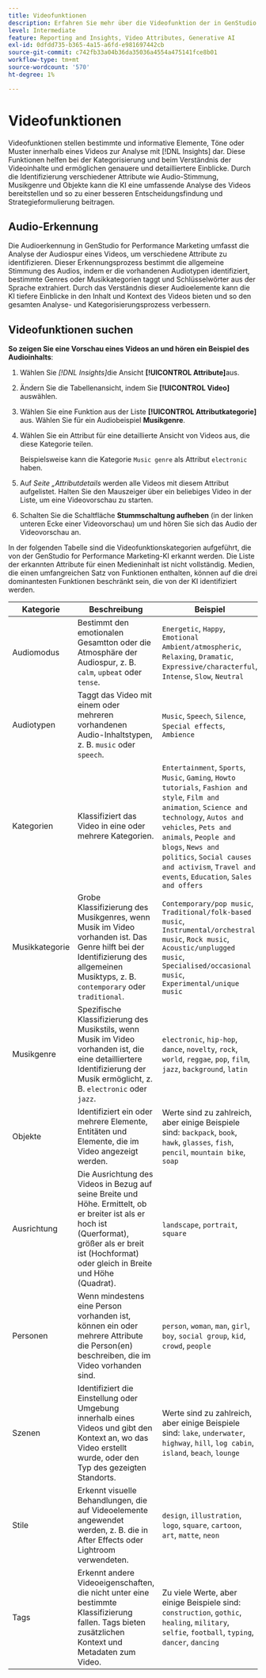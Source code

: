 ```yaml
---
title: Videofunktionen
description: Erfahren Sie mehr über die Videofunktion der in GenStudio for Performance Marketing verwendeten Attributkategorien.
level: Intermediate
feature: Reporting and Insights, Video Attributes, Generative AI
exl-id: 0dfdd735-b365-4a15-a6fd-e981697442cb
source-git-commit: c742fb33a04b36da35036a4554a475141fce8b01
workflow-type: tm+mt
source-wordcount: '570'
ht-degree: 1%

---
```


# Videofunktionen

Videofunktionen stellen bestimmte und informative Elemente, Töne oder Muster innerhalb eines Videos zur Analyse mit [!DNL Insights] dar. Diese Funktionen helfen bei der Kategorisierung und beim Verständnis der Videoinhalte und ermöglichen genauere und detailliertere Einblicke. Durch die Identifizierung verschiedener Attribute wie Audio-Stimmung, Musikgenre und Objekte kann die KI eine umfassende Analyse des Videos bereitstellen und so zu einer besseren Entscheidungsfindung und Strategieformulierung beitragen.

## Audio-Erkennung

Die Audioerkennung in GenStudio for Performance Marketing umfasst die Analyse der Audiospur eines Videos, um verschiedene Attribute zu identifizieren. Dieser Erkennungsprozess bestimmt die allgemeine Stimmung des Audios, indem er die vorhandenen Audiotypen identifiziert, bestimmte Genres oder Musikkategorien taggt und Schlüsselwörter aus der Sprache extrahiert. Durch das Verständnis dieser Audioelemente kann die KI tiefere Einblicke in den Inhalt und Kontext des Videos bieten und so den gesamten Analyse- und Kategorisierungsprozess verbessern.

## Videofunktionen suchen

**So zeigen Sie eine Vorschau eines Videos an und hören ein Beispiel des Audioinhalts**:

1. Wählen Sie _[!DNL Insights]_&#x200B;die Ansicht **[!UICONTROL Attribute]**&#x200B;aus.

1. Ändern Sie die Tabellenansicht, indem Sie **[!UICONTROL Video]** auswählen.

1. Wählen Sie eine Funktion aus der Liste **[!UICONTROL Attributkategorie]** aus. Wählen Sie für ein Audiobeispiel **Musikgenre**.

1. Wählen Sie ein Attribut für eine detaillierte Ansicht von Videos aus, die diese Kategorie teilen.

   Beispielsweise kann die Kategorie `Music genre` als Attribut `electronic` haben.

1. Auf _Seite „Attributdetails_ werden alle Videos mit diesem Attribut aufgelistet. Halten Sie den Mauszeiger über ein beliebiges Video in der Liste, um eine Videovorschau zu starten.

1. Schalten Sie die Schaltfläche **Stummschaltung aufheben** (in der linken unteren Ecke einer Videovorschau) um und hören Sie sich das Audio der Videovorschau an.

In der folgenden Tabelle sind die Videofunktionskategorien aufgeführt, die von der GenStudio for Performance Marketing-KI erkannt werden. Die Liste der erkannten Attribute für einen Medieninhalt ist nicht vollständig. Medien, die einen umfangreichen Satz von Funktionen enthalten, können auf die drei dominantesten Funktionen beschränkt sein, die von der KI identifiziert werden.

<!-- For the writer: turn off word wrap to work with these tables. Option + Z -->

| Kategorie | Beschreibung | Beispiel |
| ------------------- | ------------------------------------------------------------------------------------------------------------ | --------------------------------------------------------------------------------------- |
| Audiomodus | Bestimmt den emotionalen Gesamtton oder die Atmosphäre der Audiospur, z. B. `calm`, `upbeat` oder `tense`. | `Energetic`, `Happy`, `Emotional Ambient/atmospheric`, `Relaxing`, `Dramatic`, `Expressive/characterful`, `Intense`, `Slow`, `Neutral` |
| Audiotypen | Taggt das Video mit einem oder mehreren vorhandenen Audio-Inhaltstypen, z. B. `music` oder `speech`. | `Music`, `Speech`, `Silence`, `Special effects`, `Ambience` |
| Kategorien | Klassifiziert das Video in eine oder mehrere Kategorien. | `Entertainment`, `Sports`, `Music`, `Gaming`, `Howto tutorials`, `Fashion and style`, `Film and animation`, `Science and technology`, `Autos and vehicles`, `Pets and animals`, `People and blogs`, `News and politics`, `Social causes and activism`, `Travel and events`, `Education`, `Sales and offers` |
| Musikkategorie | Grobe Klassifizierung des Musikgenres, wenn Musik im Video vorhanden ist. Das Genre hilft bei der Identifizierung des allgemeinen Musiktyps, z. B. `contemporary` oder `traditional`. | `Contemporary/pop music`, `Traditional/folk-based music`, `Instrumental/orchestral music`, `Rock music`, `Acoustic/unplugged music`, `Specialised/occasional music`, `Experimental/unique music` |
| Musikgenre | Spezifische Klassifizierung des Musikstils, wenn Musik im Video vorhanden ist, die eine detailliertere Identifizierung der Musik ermöglicht, z. B. `electronic` oder `jazz`. | `electronic`, `hip-hop`, `dance`, `novelty`, `rock`, `world`, `reggae`, `pop`, `film`, `jazz`, `background`, `latin` |
| Objekte | Identifiziert ein oder mehrere Elemente, Entitäten und Elemente, die im Video angezeigt werden. | Werte sind zu zahlreich, aber einige Beispiele sind: `backpack`, `book`, `hawk`, `glasses`, `fish`, `pencil`, `mountain bike`, `soap` |
| Ausrichtung | Die Ausrichtung des Videos in Bezug auf seine Breite und Höhe. Ermittelt, ob er breiter ist als er hoch ist (Querformat), größer als er breit ist (Hochformat) oder gleich in Breite und Höhe (Quadrat). | `landscape`, `portrait`, `square` |
| Personen | Wenn mindestens eine Person vorhanden ist, können ein oder mehrere Attribute die Person(en) beschreiben, die im Video vorhanden sind. | `person`, `woman`, `man`, `girl`, `boy`, `social group`, `kid`, `crowd`, `people` |
| Szenen | Identifiziert die Einstellung oder Umgebung innerhalb eines Videos und gibt den Kontext an, wo das Video erstellt wurde, oder den Typ des gezeigten Standorts. | Werte sind zu zahlreich, aber einige Beispiele sind: `lake`, `underwater`, `highway`, `hill`, `log cabin`, `island`, `beach`, `lounge` |
| Stile | Erkennt visuelle Behandlungen, die auf Videoelemente angewendet werden, z. B. die in After Effects oder Lightroom verwendeten. | `design`, `illustration`, `logo`, `square`, `cartoon`, `art`, `matte`, `neon` |
| Tags | Erkennt andere Videoeigenschaften, die nicht unter eine bestimmte Klassifizierung fallen. Tags bieten zusätzlichen Kontext und Metadaten zum Video. | Zu viele Werte, aber einige Beispiele sind: `construction`, `gothic`, `healing`, `military`, `selfie`, `football`, `typing`, `dancer`, `dancing` |
